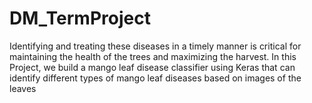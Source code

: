 # DM_TermProject
Identifying and treating these diseases in a timely manner is critical for maintaining the health of the trees and maximizing the harvest. In this Project, we build a mango leaf disease classifier using Keras that can identify different types of mango leaf diseases based on images of the leaves
